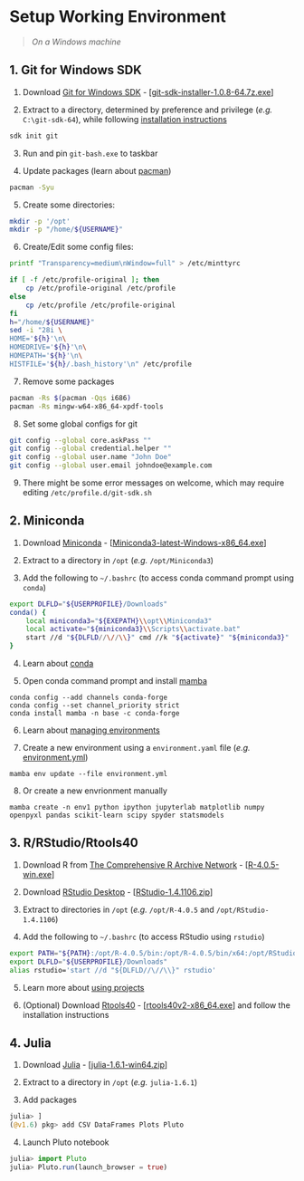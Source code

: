 # Setup Working Environment

> _On a Windows machine_

## 1. Git for Windows SDK

1. Download [Git for Windows SDK](https://github.com/git-for-windows/build-extra/releases) - [[git-sdk-installer-1.0.8-64.7z.exe](https://github.com/git-for-windows/build-extra/releases/download/git-sdk-1.0.8/git-sdk-installer-1.0.8-64.7z.exe)]

2. Extract to a directory, determined by preference and privilege (_e.g._ `C:\git-sdk-64`), while following [installation instructions](https://github.com/git-for-windows/git/wiki/Technical-overview#installing-the-sdk)

```bash
sdk init git
```

3. Run and pin `git-bash.exe` to taskbar

4. Update packages (learn about [pacman](https://archlinux.org/pacman/pacman.8.html))

```bash
pacman -Syu
```

5. Create some directories:

```bash
mkdir -p '/opt'
mkdir -p "/home/${USERNAME}"
```

6. Create/Edit some config files:

```bash
printf "Transparency=medium\nWindow=full" > /etc/minttyrc

if [ -f /etc/profile-original ]; then
	cp /etc/profile-original /etc/profile
else
	cp /etc/profile /etc/profile-original
fi
h="/home/${USERNAME}"
sed -i "28i \
HOME='${h}'\n\
HOMEDRIVE='${h}'\n\
HOMEPATH='${h}'\n\
HISTFILE='${h}/.bash_history'\n" /etc/profile
```

7. Remove some packages

```bash
pacman -Rs $(pacman -Qqs i686)
pacman -Rs mingw-w64-x86_64-xpdf-tools
```

8. Set some global configs for git

```bash
git config --global core.askPass ""
git config --global credential.helper ""
git config --global user.name "John Doe"
git config --global user.email johndoe@example.com
```

9. There might be some error messages on welcome, which may require editing `/etc/profile.d/git-sdk.sh`

## 2. Miniconda

1. Download [Miniconda](https://docs.conda.io/en/latest/miniconda.html) - [[Miniconda3-latest-Windows-x86_64.exe](https://repo.anaconda.com/miniconda/Miniconda3-latest-Windows-x86_64.exe)]

2. Extract to a directory in `/opt` (_e.g._ `/opt/Miniconda3`)

3. Add the following to `~/.bashrc` (to access conda command prompt using `conda`)

```bash
export DLFLD="${USERPROFILE}/Downloads"
conda() {
    local miniconda3="${EXEPATH}\\opt\\Miniconda3"
    local activate="${miniconda3}\\Scripts\\activate.bat"
    start //d "${DLFLD//\//\\}" cmd //k "${activate}" "${miniconda3}"
}
```

4. Learn about [conda](https://conda.io/projects/conda/en/latest/user-guide/getting-started.html)

5. Open conda command prompt and install [mamba](https://github.com/mamba-org/mamba)

```
conda config --add channels conda-forge
conda config --set channel_priority strict
conda install mamba -n base -c conda-forge
```

6. Learn about [managing environments](https://docs.conda.io/projects/conda/en/latest/user-guide/tasks/manage-environments.html)

7. Create a new environment using a `environment.yaml` file (_e.g._ [environment.yml](https://raw.githubusercontent.com/mne-tools/mne-python/main/environment.yml))

```
mamba env update --file environment.yml
```

8. Or create a new envrionment manually

```
mamba create -n env1 python ipython jupyterlab matplotlib numpy openpyxl pandas scikit-learn scipy spyder statsmodels
```

## 3. R/RStudio/Rtools40

1. Download R from [The Comprehensive R Archive Network](https://cran.r-project.org/) - [[R-4.0.5-win.exe](https://cran.r-project.org/bin/windows/base/R-4.0.5-win.exe)]

2. Download [RStudio Desktop](https://rstudio.com/products/rstudio/download/) - [[RStudio-1.4.1106.zip](https://download1.rstudio.org/desktop/windows/RStudio-1.4.1106.zip)]

3. Extract to directories in `/opt` (_e.g._ `/opt/R-4.0.5` and `/opt/RStudio-1.4.1106`)

4. Add the following to `~/.bashrc` (to access RStudio using `rstudio`)

```bash
export PATH="${PATH}:/opt/R-4.0.5/bin:/opt/R-4.0.5/bin/x64:/opt/RStudio-1.4.1106/bin"
export DLFLD="${USERPROFILE}/Downloads"
alias rstudio='start //d "${DLFLD//\//\\}" rstudio'
```

5. Learn more about [using projects](https://support.rstudio.com/hc/en-us/articles/200526207-Using-Projects)

6. (Optional) Download [Rtools40](https://cran.r-project.org/bin/windows/Rtools/) - [[rtools40v2-x86_64.exe](https://cran.r-project.org/bin/windows/Rtools/rtools40v2-x86_64.exe)] and follow the installation instructions

## 4. Julia

1. Download [Julia](https://julialang.org/downloads/) - [[julia-1.6.1-win64.zip](https://julialang-s3.julialang.org/bin/winnt/x64/1.6/julia-1.6.1-win64.zip)]

2. Extract to a directory in `/opt` (_e.g._ `julia-1.6.1`)

3. Add packages

```julia
julia> ]
(@v1.6) pkg> add CSV DataFrames Plots Pluto
```

4. Launch Pluto notebook

```julia
julia> import Pluto
julia> Pluto.run(launch_browser = true)
```
